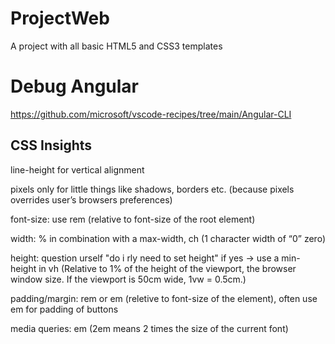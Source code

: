 # ProjectWeb

A project with all basic HTML5 and CSS3 templates

# Debug Angular

https://github.com/microsoft/vscode-recipes/tree/main/Angular-CLI


## CSS Insights
line-height for vertical alignment

pixels only for little things like shadows, borders etc. (because pixels overrides user’s browsers preferences)

font-size: use rem (relative to font-size of the root element)

width: % in combination with a max-width, ch (1 character width of “0” zero)

height: question urself "do i rly need to set height" if yes -> use a min-height in vh (Relative to 1% of the height of the viewport, the browser window size. If the viewport is 50cm wide, 1vw = 0.5cm.)

padding/margin: rem or em (reletive to font-size of the element), often use em for padding of buttons

media queries: em (2em means 2 times the size of the current font)

